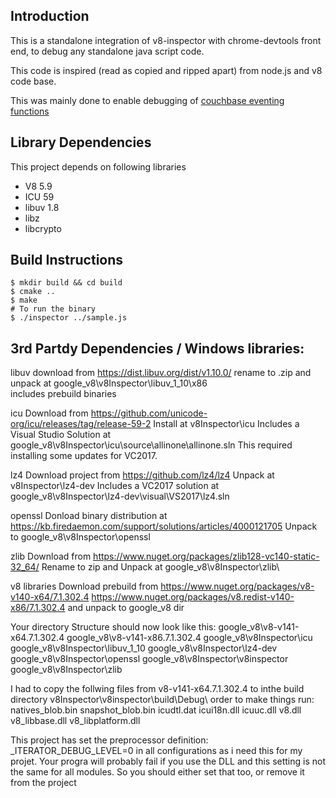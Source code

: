 ## Introduction

This is a standalone integration of v8-inspector with chrome-devtools front end, to debug any standalone java script code.

This code is inspired (read as copied and ripped apart) from node.js and v8 code base.

This was mainly done to enable debugging of [couchbase eventing functions](https://github.com/couchbase/eventing/tree/master/third_party/inspector)

## Library Dependencies
This project depends on following libraries
* V8 5.9
* ICU 59
* libuv 1.8
* libz
* libcrypto

## Build Instructions
```shell
$ mkdir build && cd build
$ cmake ..
$ make
# To run the binary
$ ./inspector ../sample.js
```

## 3rd Partdy Dependencies / Windows libraries:
libuv
download from https://dist.libuv.org/dist/v1.10.0/
rename to .zip and unpack at google_v8\v8Inspector\libuv_1_10\x86\
includes prebuild binaries

icu
Download from https://github.com/unicode-org/icu/releases/tag/release-59-2
Install at v8Inspector\icu
Includes a Visual Studio Solution at google_v8\v8Inspector\icu\source\allinone\allinone.sln
This required installing some updates for VC2017. 

lz4
Download project from https://github.com/lz4/lz4
Unpack at v8Inspector\lz4-dev
Includes a VC2017 solution at google_v8\v8Inspector\lz4-dev\visual\VS2017\lz4.sln

openssl
Donload binary distribution at https://kb.firedaemon.com/support/solutions/articles/4000121705
Unpack to google_v8\v8Inspector\openssl

zlib
Download from https://www.nuget.org/packages/zlib128-vc140-static-32_64/
Rename to zip and Unpack at google_v8\v8Inspector\zlib\

v8 libraries
Download prebuild from 
https://www.nuget.org/packages/v8-v140-x64/7.1.302.4
https://www.nuget.org/packages/v8.redist-v140-x86/7.1.302.4
and unpack to google_v8 dir


Your directory Structure should now look like this:
google_v8\v8-v141-x64.7.1.302.4
google_v8\v8-v141-x86.7.1.302.4
google_v8\v8Inspector\icu
google_v8\v8Inspector\libuv_1_10
google_v8\v8Inspector\lz4-dev
google_v8\v8Inspector\openssl
google_v8\v8Inspector\v8inspector
google_v8\v8Inspector\zlib


I had to copy the follwing files from v8-v141-x64.7.1.302.4 to inthe build directory v8Inspector\v8inspector\build\Debug\ order to make things run:
natives_blob.bin
snapshot_blob.bin
icudtl.dat
icui18n.dll
icuuc.dll
v8.dll
v8_libbase.dll
v8_libplatform.dll

This project has set the preprocessor definition:
_ITERATOR_DEBUG_LEVEL=0
in all configurations as i need this for my projet.
Your progra will probably fail if you use the DLL and this setting is not the same for all modules. So you should either set that too, or remove it from the project
